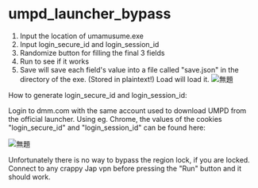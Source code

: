 # umpd_launcher_bypass

1. Input the location of umamusume.exe
2. Input login_secure_id and login_session_id
3. Randomize button for filling the final 3 fields
4. Run to see if it works
5. Save will save each field's value into a file called "save.json" in the directory of the exe. (Stored in plaintext!) Load will load it.
![無題](https://user-images.githubusercontent.com/102288745/160155340-f22fd7e5-6329-4f18-8d66-a6e645442f83.png)



How to generate login_secure_id and login_session_id:

Login to dmm.com with the same account used to download UMPD from the official launcher. 
Using eg. Chrome, the values of the cookies "login_secure_id" and "login_session_id" can be found here:

![無題](https://user-images.githubusercontent.com/102288745/160154313-ed7b7630-0d4e-42d7-ba30-ae44a2b6e966.png)

Unfortunately there is no way to bypass the region lock, if you are locked.
Connect to any crappy Jap vpn before pressing the "Run" button and it should work.
